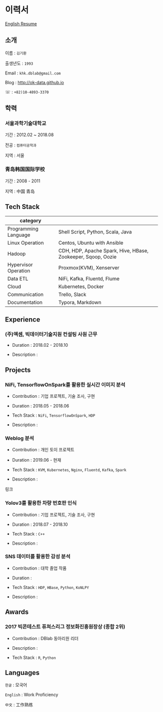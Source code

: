 # 이력서

[English Resume](https://ok-data.github.io/resume/resume.html)

## 소개

이름 : `김기환`

출생년도 : `1993`

Email : `khk.dblab@gmail.com`

Blog : http://ok-data.github.io

☏ : `+82)10-4893-3370`

## 학력

### 서울과학기술대학교

기간 : 2012.02 ~ 2018.08

전공 : `컴퓨터공학과`

지역 : 서울

### 青岛韩国国际学校

기간 : 2008 - 2011

지역 : 中国 青岛

## Tech Stack

| category  |   |
|---|---|
| Programming Language  | Shell Script, Python, Scala, Java  |
| Linux Operation | Centos, Ubuntu with Ansible |
| Hadoop | CDH, HDP, Apache Spark, Hive, HBase, Zookeeper, Sqoop, Oozie |
| Hypervisor Operation | Proxmox(KVM), Xenserver |
| Data ETL | NiFi, Kafka, Fluentd, Flume |
| Cloud | Kubernetes, Docker |
| Communication | Trello, Slack |
| Documentation | Typora, Markdown |

## Experience

### (주)엑셈, 빅데이터기술지원 컨설팅 사원 근무
- Duration : 2018.02 - 2018.10

- Description : 

## Projects

### NiFi, TensorflowOnSpark를 활용한 실시간 이미지 분석
- Contribution : 기업 프로젝트, 기술 조사, 구현

- Duration : 2018.05 - 2018.06

- Tech Stack : `NiFi`, `TensorflowOnSpark`, `HDP`

- Description : 

### Weblog 분석

- Contribution : 개인 토이 프로젝트

- Duration : 2019.06 - 현재

- Tech Stack : `KVM`, `Kubernetes`, `Nginx`, `Fluentd`, `Kafka`, `Spark`

- Description : 

링크

### Yolov3를 활용한 차량 번호판 인식

- Contribution : 기업 프로젝트, 기술 조사, 구현

- Duration : 2018.07 - 2018.10

- Tech Stack : `C++`

- Description : 

### SNS 데이터를 활용한 감성 분석

- Contribution : 대학 졸업 작품

- Duration : 

- Tech Stack : `HDP`, `HBase`, `Python`, `KoNLPY`

- Description : 

## Awards

### 2017 빅콘테스트 퓨쳐스리그 정보화진흥원장상 (종합 2위)

- Contribution : DBlab 동아리원 리더

- Description :

- Tech Stack : `R`, `Python`

## Languages

`한글` : 모국어

`English` : Work Proficiency

`中文` : 工作熟练